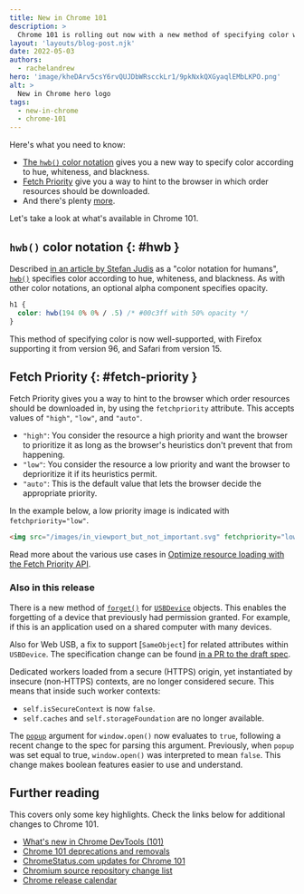 ```yaml
---
title: New in Chrome 101
description: >
  Chrome 101 is rolling out now with a new method of specifying color with hwb notation, and fetch priority giving a way to hint to the browser the ideal order to download resources. And there's plenty more!
layout: 'layouts/blog-post.njk'
date: 2022-05-03
authors:
  - rachelandrew
hero: 'image/kheDArv5csY6rvQUJDbWRscckLr1/9pkNxkQXGyaqlEMbLKPO.png'
alt: >
  New in Chrome hero logo
tags:
  - new-in-chrome
  - chrome-101
---
```


Here's what you need to know:

- [The `hwb()` color notation](#hwb) gives you a new way to specify color according to hue, whiteness, and blackness.
- [Fetch Priority](#priority-hints) give you a way to hint to the browser in which order resources should be downloaded.
- And there's plenty [more](#also-in-this-release).

Let's take a look at what's available in Chrome 101.


## `hwb()` color notation {: #hwb }

Described [in an article by Stefan Judis](https://www.stefanjudis.com/blog/hwb-a-color-notation-for-humans/) as a "color notation for humans", [`hwb()`](https://developer.mozilla.org/docs/Web/CSS/color_value/hwb) specifies color according to hue, whiteness, and blackness. As with other color notations, an optional alpha component specifies opacity.

```css
h1 {
  color: hwb(194 0% 0% / .5) /* #00c3ff with 50% opacity */
}
```

This method of specifying color is now well-supported, with Firefox supporting it from version 96, and Safari from version 15.

## Fetch Priority {: #fetch-priority }

Fetch Priority gives you a way to hint to the browser which order resources should be downloaded in, by using the `fetchpriority` attribute. This accepts values of `"high"`, `"low"`, and `"auto"`.

*  `"high"`: You consider the resource a high priority and want the browser to prioritize it as long as the browser's heuristics don't prevent that from happening.
*  `"low"`: You consider the resource a low priority and want the browser to deprioritize it if its heuristics permit.
*  `"auto"`: This is the default value that lets the browser decide the appropriate priority.

In the example below, a low priority image is indicated with `fetchpriority="low"`.

```html
<img src="/images/in_viewport_but_not_important.svg" fetchpriority="low" alt="I'm an unimportant image!">
```

Read more about the various use cases in [Optimize resource loading with the Fetch Priority API](https://web.dev/articles/fetch-priority).

### Also in this release

There is a new method of [`forget()`](
https://web.dev/articles/usb#revoke_access) for [`USBDevice`](https://developer.mozilla.org/docs/Web/API/USBDevice) objects. This enables the forgetting of a device that previously had permission granted. For example, if this is an application used on a shared computer with many devices.

Also for Web USB, a fix to support [`SameObject`] for related attributes within `USBDevice`. The specification change can be found [in a PR to the draft spec](https://github.com/WICG/webusb/pull/212).

Dedicated workers loaded from a secure (HTTPS) origin, yet instantiated by insecure (non-HTTPS) contexts, are no longer considered secure. This means that inside such worker contexts:
- `self.isSecureContext` is now `false`.
- `self.caches` and `self.storageFoundation` are no longer available.

The [`popup`](https://developer.mozilla.org/docs/Web/API/Window/open#popup) argument for `window.open()` now evaluates to `true`, following a recent change to the spec for parsing this argument. Previously, when `popup` was set equal to true, `window.open()` was interpreted to mean `false`. This change makes boolean features easier to use and understand.

## Further reading

This covers only some key highlights. Check the links below for additional changes to Chrome 101.

- [What's new in Chrome DevTools (101)](/blog/new-in-devtools-101/)
- [Chrome 101 deprecations and removals](/blog/deps-rems-101/)
- [ChromeStatus.com updates for Chrome 101](https://www.chromestatus.com/features#milestone%3D101)
- [Chromium source repository change list](https://chromium.googlesource.com/chromium/src/+log/refs/tags/101.0.4951.49)
- [Chrome release calendar](https://chromiumdash.appspot.com/schedule)
